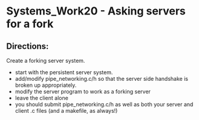 # Systems_Work20 - Asking servers for a fork

## Directions:

Create a forking server system. 
  - start with the persistent server system.
  - add/modify pipe_networking.c/h so that the server side handshake is broken up appropriately.
  - modify the server program to work as a forking server
  - leave the client alone
  - you should submit pipe_networking.c/h as well as both your server and client .c files (and a makefile, as always!)

